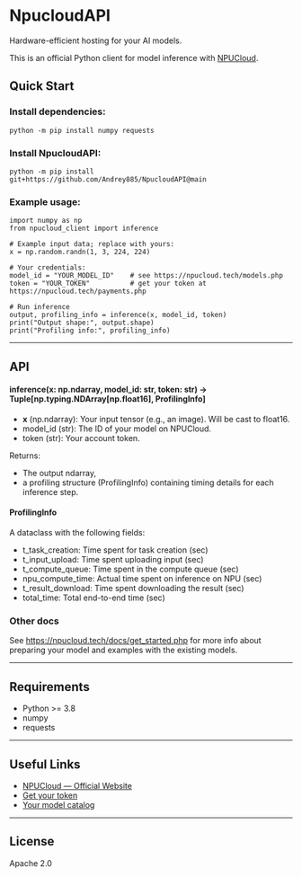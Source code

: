 # NpucloudAPI
Hardware-efficient hosting for your AI models.

This is an official Python client for model inference with [NPUCloud](https://npucloud.tech/).


## Quick Start

### Install dependencies:

```
python -m pip install numpy requests
```
### Install NpucloudAPI:
```
python -m pip install git+https://github.com/Andrey885/NpucloudAPI@main
```

### Example usage:

```
import numpy as np
from npucloud_client import inference

# Example input data; replace with yours:
x = np.random.randn(1, 3, 224, 224)

# Your credentials:
model_id = "YOUR_MODEL_ID"    # see https://npucloud.tech/models.php
token = "YOUR_TOKEN"          # get your token at https://npucloud.tech/payments.php

# Run inference
output, profiling_info = inference(x, model_id, token)
print("Output shape:", output.shape)
print("Profiling info:", profiling_info)
```
---

## API

#### inference(x: np.ndarray, model_id: str, token: str) -> Tuple[np.typing.NDArray[np.float16], ProfilingInfo]

- **x** (np.ndarray): Your input tensor (e.g., an image). Will be cast to float16.
- model_id (str): The ID of your model on NPUCloud.
- token (str): Your account token.

Returns:
- The output ndarray,
- a profiling structure (ProfilingInfo) containing timing details for each inference step.

#### ProfilingInfo
A dataclass with the following fields:
- t_task_creation: Time spent for task creation (sec)
- t_input_upload: Time spent uploading input (sec)
- t_compute_queue: Time spent in the compute queue (sec)
- npu_compute_time: Actual time spent on inference on NPU (sec)
- t_result_download: Time spent downloading the result (sec)
- total_time: Total end-to-end time (sec)

### Other docs
See https://npucloud.tech/docs/get_started.php for more info about preparing your model and examples with the existing models.

---

## Requirements

- Python >= 3.8
- numpy
- requests

---

## Useful Links

- [NPUCloud — Official Website](https://npucloud.tech/)
- [Get your token](https://npucloud.tech/payments.php)
- [Your model catalog](https://npucloud.tech/models.php)

---

## License

Apache 2.0
